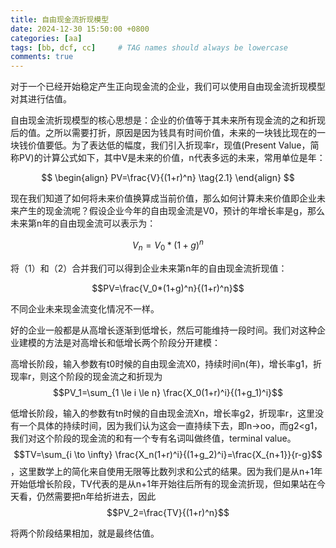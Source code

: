 ```yaml
---
title: 自由现金流折现模型
date: 2024-12-30 15:50:00 +0800
categories: [aa]
tags: [bb, dcf, cc]     # TAG names should always be lowercase
comments: true
---
```


<script src="https://cdn.mathjax.org/mathjax/latest/MathJax.js?config=TeX-AMS-MML_HTMLorMML" type="text/javascript"></script>

对于一个已经开始稳定产生正向现金流的企业，我们可以使用自由现金流折现模型对其进行估值。

自由现金流折现模型的核心思想是：企业的价值等于其未来所有现金流的之和折现后的值。之所以需要打折，原因是因为钱具有时间价值，未来的一块钱比现在的一块钱价值要低。为了表达低的幅度，我们引入折现率r，现值(Present Value，简称PV)的计算公式如下，其中V是未来的价值，n代表多远的未来，常用单位是年：

$$
\begin{align}
PV=\frac{V}{(1+r)^n} \tag{2.1}
\end{align}
$$

现在我们知道了如何将未来价值换算成当前价值，那么如何计算未来价值即企业未来产生的现金流呢？假设企业今年的自由现金流是V0，预计的年增长率是g，那么未来第n年的自由现金流可以表示为：

$$V_n={V_0}*(1+g)^n$$

将（1）和（2）合并我们可以得到企业未来第n年的自由现金流折现值：

$$PV=\frac{V_0*(1+g)^n}{(1+r)^n}$$


不同企业未来现金流变化情况不一样。

好的企业一般都是从高增长逐渐到低增长，然后可能维持一段时间。我们对这种企业建模的方法是对高增长和低增长两个阶段分开建模：

高增长阶段，输入参数有t0时候的自由现金流X0，持续时间n(年)，增长率g1，折现率r，则这个阶段的现金流之和折现为$$PV_1=\sum_{1 \le i \le n} \frac{X_0(1+r)^i}{(1+g_1)^i}$$

低增长阶段，输入的参数有tn时候的自由现金流Xn，增长率g2，折现率r，这里没有一个具体的持续时间，因为我们认为这会一直持续下去，即n->oo，而g2<g1，我们对这个阶段的现金流的和有一个专有名词叫做终值，terminal value。$$TV=\sum_{i \to \infty} \frac{X_n(1+r)^i}{(1+g_2)^i}=\frac{X_{n+1}}{r-g}$$，这里数学上的简化来自使用无限等比数列求和公式的结果。因为我们是从n+1年开始低增长阶段，TV代表的是从n+1年开始往后所有的现金流折现，但如果站在今天看，仍然需要把n年给折进去，因此$$PV_2=\frac{TV}{(1+r)^n}$$

将两个阶段结果相加，就是最终估值。